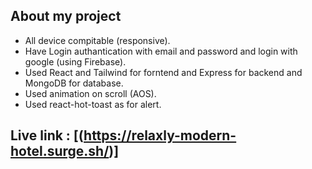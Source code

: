 ## About my project

- All device compitable (responsive).
- Have Login authantication with email and password and login with google (using Firebase).
- Used React and Tailwind for forntend and Express for backend and MongoDB for database.
- Used animation on scroll (AOS).
- Used react-hot-toast as for alert.


## Live link : [(https://relaxly-modern-hotel.surge.sh/)]
